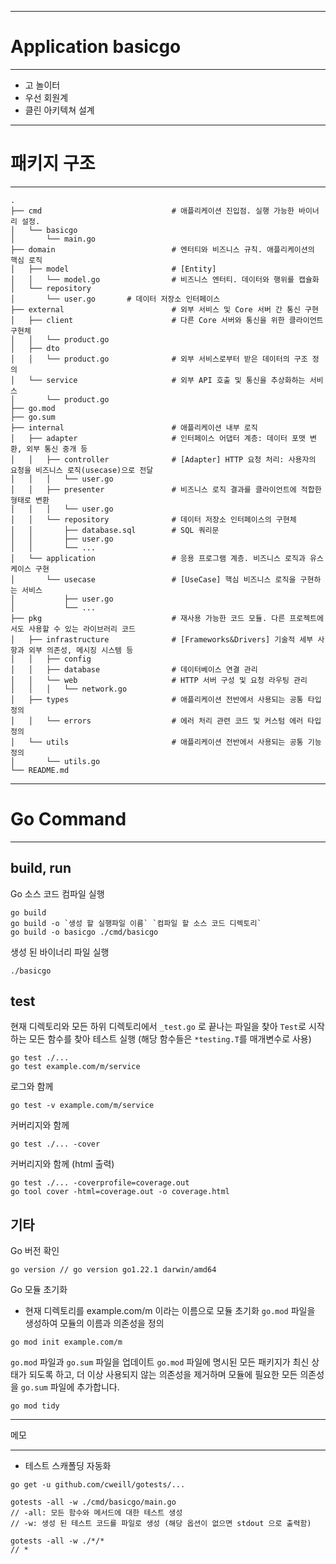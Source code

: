 
---
# Application basicgo
---

- 고 놀이터
- 우선 회원계
- 클린 아키텍쳐 설계


---

# 패키지 구조

---

```
.
├── cmd                             # 애플리케이션 진입점. 실행 가능한 바이너리 설정.
│   └── basicgo
│       └── main.go
├── domain                          # 엔터티와 비즈니스 규칙. 애플리케이션의 핵심 로직
│   ├── model                       # [Entity]
│   │   └── model.go                # 비즈니스 엔터티. 데이터와 행위를 캡슐화
│   └── repository
│       └── user.go       # 데이터 저장소 인터페이스
├── external                        # 외부 서비스 및 Core 서버 간 통신 구현
│   ├── client                      # 다른 Core 서버와 통신을 위한 클라이언트 구현체
│   │   └── product.go
│   ├── dto
│   │   └── product.go              # 외부 서비스로부터 받은 데이터의 구조 정의
│   └── service                     # 외부 API 호출 및 통신을 추상화하는 서비스
│       └── product.go
├── go.mod
├── go.sum
├── internal                        # 애플리케이션 내부 로직
│   ├── adapter                     # 인터페이스 어댑터 계층: 데이터 포맷 변환, 외부 통신 중개 등
│   │   ├── controller              # [Adapter] HTTP 요청 처리: 사용자의 요청을 비즈니스 로직(usecase)으로 전달
│   │   │   └── user.go
│   │   ├── presenter               # 비즈니스 로직 결과를 클라이언트에 적합한 형태로 변환
│   │   │   └── user.go
│   │   └── repository              # 데이터 저장소 인터페이스의 구현체
│   │       ├── database.sql        # SQL 쿼리문
│   │       ├── user.go
│   │       └── ...
│   └── application                 # 응용 프로그램 계층. 비즈니스 로직과 유스 케이스 구현
│       └── usecase                 # [UseCase] 핵심 비즈니스 로직을 구현하는 서비스
│           ├── user.go
│           └── ...
├── pkg                             # 재사용 가능한 코드 모듈. 다른 프로젝트에서도 사용할 수 있는 라이브러리 코드
│   ├── infrastructure              # [Frameworks&Drivers] 기술적 세부 사항과 외부 의존성, 메시징 시스템 등
│   │   ├── config
│   │   ├── database                # 데이터베이스 연결 관리
│   │   └── web                     # HTTP 서버 구성 및 요청 라우팅 관리
│   │   │   └── network.go
│   ├── types                       # 애플리케이션 전반에서 사용되는 공통 타입 정의
│   │   └── errors                  # 에러 처리 관련 코드 및 커스텀 에러 타입 정의
│   └── utils                       # 애플리케이션 전반에서 사용되는 공통 기능 정의
│       └── utils.go
└── README.md
```


---

# Go Command

---

## build, run

Go 소스 코드 컴파일 실행
```
go build
go build -o `생성 할 실행파일 이름` `컴파일 할 소스 코드 디렉토리`
go build -o basicgo ./cmd/basicgo
```

생성 된 바이너리 파일 실행
```
./basicgo
```

## test

현재 디렉토리와 모든 하위 디렉토리에서 `_test.go` 로 끝나는 파일을 찾아
`Test`로 시작하는 모든 함수를 찾아 테스트 실행 (해당 함수들은 `*testing.T`를 매개변수로 사용)
```
go test ./...
go test example.com/m/service
```

로그와 함께
```
go test -v example.com/m/service
```

커버리지와 함께
```
go test ./... -cover
```

커버리지와 함께 (html 출력)
```
go test ./... -coverprofile=coverage.out
go tool cover -html=coverage.out -o coverage.html
```


## 기타

Go 버전 확인
```
go version // go version go1.22.1 darwin/amd64
```


Go 모듈 초기화
- 현재 디렉토리를 example.com/m 이라는 이름으로 모듈 초기화
`go.mod` 파일을 생성하여 모듈의 이름과 의존성을 정의
```
go mod init example.com/m
```


`go.mod` 파일과 `go.sum` 파일을 업데이트
`go.mod` 파일에 명시된 모든 패키지가 최신 상태가 되도록 하고, 더 이상 사용되지 않는 의존성을 제거하며 모듈에 필요한 모든 의존성을 `go.sum` 파일에 추가합니다.
```
go mod tidy
```


---

메모

---


- 테스트 스캐폴딩 자동화
```
go get -u github.com/cweill/gotests/...

gotests -all -w ./cmd/basicgo/main.go
// -all: 모든 함수와 메서드에 대한 테스트 생성
// -w: 생성 된 테스트 코드를 파일로 생성 (해당 옵션이 없으면 stdout 으로 출력함)

gotests -all -w ./*/*
// * 
```

